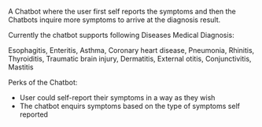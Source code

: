 A Chatbot where the user first self reports the symptoms and then the Chatbots inquire more symptoms to arrive at the diagnosis result.

Currently the chatbot supports following Diseases Medical Diagnosis:

Esophagitis, 
Enteritis, 
Asthma, 
Coronary heart disease, 
Pneumonia, 
Rhinitis, 
Thyroiditis, 
Traumatic brain injury, 
Dermatitis, 
External otitis, 
Conjunctivitis, 
Mastitis

Perks of the Chatbot:
  - User could self-report their symptoms in a way as they wish
  - The chatbot enquirs symptoms based on the type of symptoms self reported

